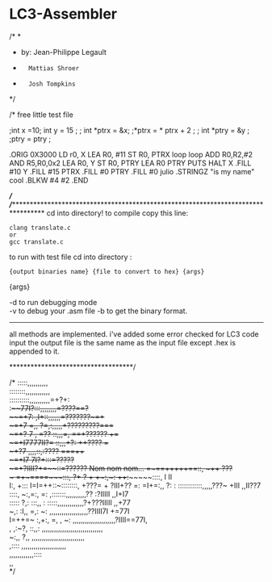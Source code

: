 # LC3-Assembler
/*
* 
* by:    Jean-Philippe Legault
*       Mattias Shroer
*       Josh Tompkins
*/



/*
free little test file

;int x =10; int y = 15 ;
; int *ptrx = &x;
;*ptrx = * ptrx + 2 ;
; int *ptry = &y ;
;ptry = ptry ;

.ORIG 0X3000
LD r0, X
LEA R0, #11
ST R0, PTRX
loop
loop ADD R0,R2,#2
AND R5,R0,0x2
LEA R0, Y
ST R0, PTRY
LEA R0 PTRY
PUTS
HALT
X .FILL #10
Y .FILL #15
PTRX .FILL #0
PTRY .FILL #0
julio .STRINGZ "is my name"
cool .BLKW #4 #2
.END

***********************************/
/********************************************************************************************************************
cd into directory!
to compile copy this line: 

    clang translate.c 
    or
    gcc translate.c

to run with test file cd into directory :

    {output binaries name} {file to convert to hex} {args} 


{args}

-d          to run debugging mode                   
-v          to debug your .asm file 
-b          to get the binary format.


*****
all methods are implemented. i've added some error checked for LC3 code input
the output file is the same name as the input file except .hex is appended to it.


***********************************/


/*
                                                     :::::,,,,,,,,,,             
                                                  ::::::::,,,,,,,,,,,,        
                                                ::::::::::,,,,,,,,,,=+?+:       
                                              :~~~~77I?:::,,,,,,,,=????==?      
                                             ~~=+7:  ,I+::,,,,,,=???????~=+     
                                            ~=+7  =,, ?=,:,,,,,+?????????===    
                                           ~=+? 7 , =?? ::,,,=, ==+??????  +=  
                                          ~=+I7777II?= ::,,,+?:     ++????   =  
                                          ~+?7   ,,,,~~::,:????      ===++      
                                         ~=+I7  7I?+~~:::=?????                 
                                         ~=+?IIII?+=~~::=??????                 Nom nom nom...
                                        =~==+++++==~~::,    ~++     ???         
                            ~          =+~~~====~~~:::,               ?+   ? 
                      + +~:,~:         ++:~~~~~~~::::,                 I  II   
                    I:,    +:::    I=I=++::~::::::::, +???=         +   ?III+?? 
                     =:  =I+=:,,  ?: : ::::::::::::,,,,,???~      +III  ,,II??7 
                    ::::,    ~:,=:,   =: ,:::::::,,,,,,,,,,??   :?IIIII  ,,I+I7  
           :::::  ?,:         :::,,  :     :::::,,,,,,,,,,,,,?+???IIIII  ,,+77   
          ~,:   :I,,           =,: ~:       ,,,,,,,,,,,,,,,,,,,??IIII7I +=77I   
I=++=~   :,+:,  =, ,             ~:          ,,,,,,,,,,,,,,,,,,,,,?IIII==77I,   
,     ,:~?,    ::,,:                          ,,,,,,,,,,,,,,,,,,,,,,,,,,,,,,    
~:,,   ?,,                                      ,,,,,,,,,,,,,,,,,,,,,,,,,,      
    ,::::                                         ,,,,,,,,,,,,,,,,,,,,,,        
                                                     ,,,,,,,,,,,,::::           
                                                            ,,                  
*/

